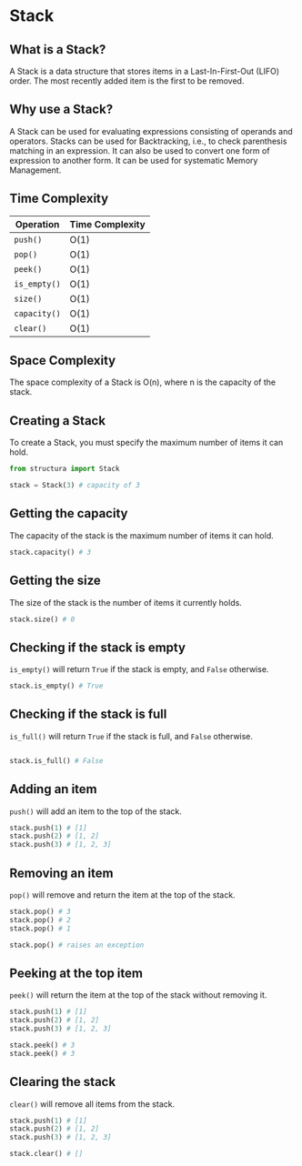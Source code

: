 # **Stack**

## **What is a Stack?**

A Stack is a data structure that stores items in a Last-In-First-Out (LIFO) order. The most recently added item is the first to be removed.

## **Why use a Stack?**

A Stack can be used for evaluating expressions consisting of operands and operators. Stacks can be used for Backtracking, i.e., to check parenthesis matching in an expression. It can also be used to convert one form of expression to another form. It can be used for systematic Memory Management.

## **Time Complexity**

| Operation    | Time Complexity |
| ------------ | --------------- |
| `push()`     | O(1)            |
| `pop()`      | O(1)            |
| `peek()`     | O(1)            |
| `is_empty()` | O(1)            |
| `size()`     | O(1)            |
| `capacity()` | O(1)            |
| `clear()`    | O(1)            |

## **Space Complexity**

The space complexity of a Stack is O(n), where n is the capacity of the stack.

## **Creating a Stack**

To create a Stack, you must specify the maximum number of items it can hold.

```Python
from structura import Stack

stack = Stack(3) # capacity of 3
```

## **Getting the capacity**

The capacity of the stack is the maximum number of items it can hold.

```python
stack.capacity() # 3
```

## **Getting the size**

The size of the stack is the number of items it currently holds.

```python
stack.size() # 0
```

## **Checking if the stack is empty**

`is_empty()` will return `True` if the stack is empty, and `False` otherwise.

```python
stack.is_empty() # True
```

## **Checking if the stack is full**

`is_full()` will return `True` if the stack is full, and `False` otherwise.

```python

stack.is_full() # False
```

## **Adding an item**

`push()` will add an item to the top of the stack.

```python
stack.push(1) # [1]
stack.push(2) # [1, 2]
stack.push(3) # [1, 2, 3]
```

## **Removing an item**

`pop()` will remove and return the item at the top of the stack.

```python
stack.pop() # 3
stack.pop() # 2
stack.pop() # 1

stack.pop() # raises an exception
```

## **Peeking at the top item**

`peek()` will return the item at the top of the stack without removing it.

```python
stack.push(1) # [1]
stack.push(2) # [1, 2]
stack.push(3) # [1, 2, 3]

stack.peek() # 3
stack.peek() # 3
```

## **Clearing the stack**

`clear()` will remove all items from the stack.

```python
stack.push(1) # [1]
stack.push(2) # [1, 2]
stack.push(3) # [1, 2, 3]

stack.clear() # []
```
